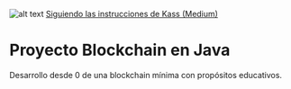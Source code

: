 ![alt text](https://i.imgur.com/0XLEX5D.png)
[Siguiendo las instrucciones de Kass (Medium)](https://medium.com/@cryptokass)

# Proyecto Blockchain en Java
Desarrollo desde 0 de una blockchain mínima con propósitos educativos.
